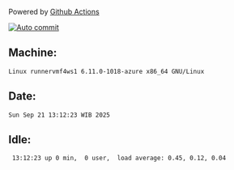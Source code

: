 Powered by [Github Actions](https://github.com/features/actions)

[![Auto commit](https://github.com/hiage/workstation/workflows/Auto%20commit/badge.svg)](https://github.com/hiage/workstation/actions?query=workflow%3A%22Auto+commit%22)

## Machine:
```
Linux runnervmf4ws1 6.11.0-1018-azure x86_64 GNU/Linux
```
## Date:
```
Sun Sep 21 13:12:23 WIB 2025
```
## Idle:
```
 13:12:23 up 0 min,  0 user,  load average: 0.45, 0.12, 0.04
```
